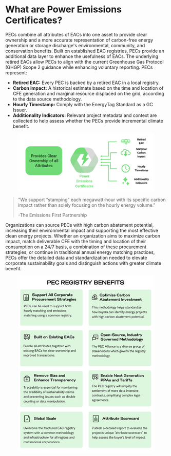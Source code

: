 # What are Power Emissions Certificates?

PECs combine all attributes of EACs into one asset to provide clear ownership and a more accurate representation of carbon-free energy generation or storage discharge's environmental, community, and conservation benefits. Built on established EAC registries, PECs provide an additional data layer to enhance the usefulness of EACs. The underlying retired EACs allow PECs to align with the current Greenhouse Gas Protocol (GHGP) Scope 2 guidance while enhancing voluntary reporting. PECs represent:

* **Retired EAC:** Every PEC is backed by a retired EAC in a local registry.
* **Carbon Impact:** A historical estimate based on the time and location of CFE generation and marginal resource displaced on the grid, according to the data source methodology.
* **Hourly Timestamp:** Comply with the EnergyTag Standard as a GC Issuer.
* **Additionality Indicators:** Relevant project metadata and context are collected to help assess whether the PECs provide incremental climate benefit.

<figure><img src=".gitbook/assets/image (6).png" alt=""><figcaption></figcaption></figure>

> "We support “stamping” each megawatt-hour with its specific carbon impact rather than solely focusing on the hourly energy volume."
>
> \-The Emissions First Partnership

Organizations can source PECs with high carbon abatement potential, increasing their environmental impact and supporting the most effective clean energy projects. Whether an organization aims to maximize carbon impact, match deliverable CFE with the timing and location of their consumption on a 24/7 basis, a combination of these procurement strategies, or continue in traditional annual energy matching practices, PECs offer the detailed data and standardization needed to elevate corporate sustainability goals and distinguish actions with greater climate benefit.

<figure><img src=".gitbook/assets/image (7).png" alt=""><figcaption></figcaption></figure>
